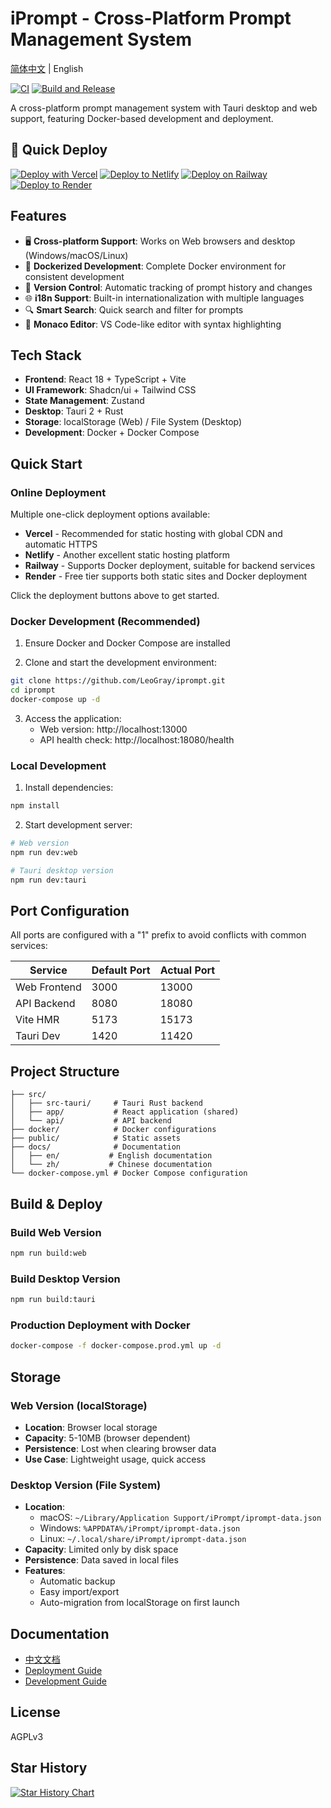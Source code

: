 # iPrompt - Cross-Platform Prompt Management System

[简体中文](docs/zh/README.md) | English

[![CI](https://github.com/LeoGray/iprompt/actions/workflows/ci.yml/badge.svg)](https://github.com/LeoGray/iprompt/actions/workflows/ci.yml)
[![Build and Release](https://github.com/LeoGray/iprompt/actions/workflows/build.yml/badge.svg)](https://github.com/LeoGray/iprompt/actions/workflows/build.yml)

A cross-platform prompt management system with Tauri desktop and web support, featuring Docker-based development and deployment.

## 🚀 Quick Deploy

[![Deploy with Vercel](https://vercel.com/button)](https://vercel.com/new/clone?repository-url=https%3A%2F%2Fgithub.com%2FLeoGray%2FiPrompt&project-name=iprompt&repository-name=iprompt&demo-title=iPrompt&demo-description=A%20cross-platform%20prompt%20management%20system&demo-url=https%3A%2F%2Fiprompt.vercel.app)
[![Deploy to Netlify](https://www.netlify.com/img/deploy/button.svg)](https://app.netlify.com/start/deploy?repository=https://github.com/LeoGray/iPrompt)
[![Deploy on Railway](https://railway.app/button.svg)](https://railway.app/template/deploy?template=https%3A%2F%2Fgithub.com%2FLeoGray%2FiPrompt&envs=NODE_ENV&NODE_ENVDesc=Production%20environment&NODE_ENVDefault=production)
[![Deploy to Render](https://render.com/images/deploy-to-render-button.svg)](https://render.com/deploy?repo=https://github.com/LeoGray/iPrompt)

## Features

- 🖥️ **Cross-platform Support**: Works on Web browsers and desktop (Windows/macOS/Linux)
- 🐳 **Dockerized Development**: Complete Docker environment for consistent development
- 🔄 **Version Control**: Automatic tracking of prompt history and changes
- 🌐 **i18n Support**: Built-in internationalization with multiple languages
- 🔍 **Smart Search**: Quick search and filter for prompts
- 📝 **Monaco Editor**: VS Code-like editor with syntax highlighting

## Tech Stack

- **Frontend**: React 18 + TypeScript + Vite
- **UI Framework**: Shadcn/ui + Tailwind CSS
- **State Management**: Zustand
- **Desktop**: Tauri 2 + Rust
- **Storage**: localStorage (Web) / File System (Desktop)
- **Development**: Docker + Docker Compose

## Quick Start

### Online Deployment

Multiple one-click deployment options available:

- **Vercel** - Recommended for static hosting with global CDN and automatic HTTPS
- **Netlify** - Another excellent static hosting platform
- **Railway** - Supports Docker deployment, suitable for backend services
- **Render** - Free tier supports both static sites and Docker deployment

Click the deployment buttons above to get started.

### Docker Development (Recommended)

1. Ensure Docker and Docker Compose are installed

2. Clone and start the development environment:
```bash
git clone https://github.com/LeoGray/iprompt.git
cd iprompt
docker-compose up -d
```

3. Access the application:
   - Web version: http://localhost:13000
   - API health check: http://localhost:18080/health

### Local Development

1. Install dependencies:
```bash
npm install
```

2. Start development server:
```bash
# Web version
npm run dev:web

# Tauri desktop version
npm run dev:tauri
```

## Port Configuration

All ports are configured with a "1" prefix to avoid conflicts with common services:

| Service | Default Port | Actual Port |
|---------|--------------|-------------|
| Web Frontend | 3000 | 13000 |
| API Backend | 8080 | 18080 |
| Vite HMR | 5173 | 15173 |
| Tauri Dev | 1420 | 11420 |

## Project Structure

```
├── src/
│   ├── src-tauri/     # Tauri Rust backend
│   ├── app/           # React application (shared)
│   └── api/           # API backend
├── docker/            # Docker configurations
├── public/            # Static assets
├── docs/              # Documentation
│   ├── en/           # English documentation
│   └── zh/           # Chinese documentation
└── docker-compose.yml # Docker Compose configuration
```

## Build & Deploy

### Build Web Version
```bash
npm run build:web
```

### Build Desktop Version
```bash
npm run build:tauri
```

### Production Deployment with Docker
```bash
docker-compose -f docker-compose.prod.yml up -d
```

## Storage

### Web Version (localStorage)
- **Location**: Browser local storage
- **Capacity**: 5-10MB (browser dependent)
- **Persistence**: Lost when clearing browser data
- **Use Case**: Lightweight usage, quick access

### Desktop Version (File System)
- **Location**: 
  - macOS: `~/Library/Application Support/iPrompt/iprompt-data.json`
  - Windows: `%APPDATA%/iPrompt/iprompt-data.json`
  - Linux: `~/.local/share/iPrompt/iprompt-data.json`
- **Capacity**: Limited only by disk space
- **Persistence**: Data saved in local files
- **Features**:
  - Automatic backup
  - Easy import/export
  - Auto-migration from localStorage on first launch

## Documentation

- [中文文档](docs/zh/README.md)
- [Deployment Guide](docs/en/deployment.md)
- [Development Guide](docs/en/development.md)

## License

AGPLv3

## Star History

<a href="https://www.star-history.com/#LeoGray/iPrompt&Date">
 <picture>
   <source media="(prefers-color-scheme: dark)" srcset="https://api.star-history.com/svg?repos=LeoGray/iPrompt&type=Date&theme=dark" />
   <source media="(prefers-color-scheme: light)" srcset="https://api.star-history.com/svg?repos=LeoGray/iPrompt&type=Date" />
   <img alt="Star History Chart" src="https://api.star-history.com/svg?repos=LeoGray/iPrompt&type=Date" />
 </picture>
</a>